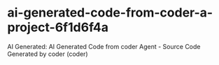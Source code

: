 # ai-generated-code-from-coder-a-project-6f1d6f4a
AI Generated: AI Generated Code from coder Agent - Source Code Generated by coder (coder)
